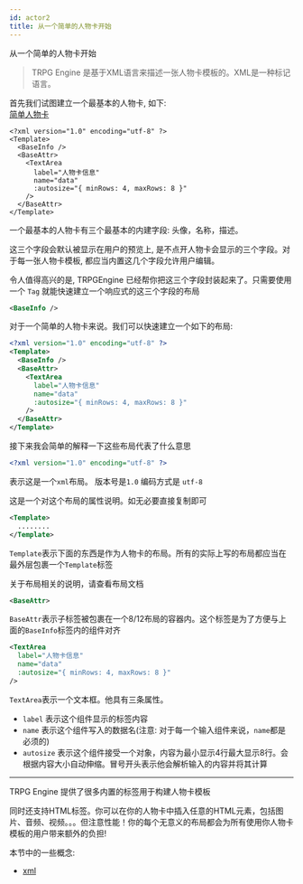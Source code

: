 ```yaml
---
id: actor2
title: 从一个简单的人物卡开始
---
```


从一个简单的人物卡开始

> TRPG Engine 是基于XML语言来描述一张人物卡模板的。XML是一种标记语言。

首先我们试图建立一个最基本的人物卡, 如下:  
[简单人物卡](http://127.0.0.1:8191/preview#code/DwfgHgtgNgBAbgUwE4GcCWB7AdgXgEQCMAdAAx4wJYDGGAJmlgOb4CuALgGYC0AHOSAD4AUMAAqCCAAcoAQzYJhMGMABCMlAgCSWDhhgB6RcrUaAgmzZIjSsQjBtTSBDKFK3MWQCMEUfIC65QEsnQENlQEP5QHsDPFd3GCwZCAR8WjkZSOiYAC4Zdgx0AC8EvABvGAgGACUMAHcUdJgAFgAaEpkwCuranhgAX1S3QyjgfRMEc0thQfEpWXlhIA)

```ActorTemplatePreviewer
<?xml version="1.0" encoding="utf-8" ?>
<Template>
  <BaseInfo />
  <BaseAttr>
    <TextArea
      label="人物卡信息"
      name="data"
      :autosize="{ minRows: 4, maxRows: 8 }"
    />
  </BaseAttr>
</Template>
```

一个最基本的人物卡有三个最基本的内建字段: 头像，名称，描述。

这三个字段会默认被显示在用户的预览上, 是不点开人物卡会显示的三个字段。对于每一张人物卡模板, 都应当内置这几个字段允许用户编辑。

令人值得高兴的是, TRPGEngine 已经帮你把这三个字段封装起来了。只需要使用一个 `Tag` 就能快速建立一个响应式的这三个字段的布局
```xml
<BaseInfo />
```

对于一个简单的人物卡来说。我们可以快速建立一个如下的布局:
```xml
<?xml version="1.0" encoding="utf-8" ?>
<Template>
  <BaseInfo />
  <BaseAttr>
    <TextArea
      label="人物卡信息"
      name="data"
      :autosize="{ minRows: 4, maxRows: 8 }"
    />
  </BaseAttr>
</Template>
```

接下来我会简单的解释一下这些布局代表了什么意思

```xml
<?xml version="1.0" encoding="utf-8" ?>
```
表示这是一个`xml`布局。 版本号是`1.0` 编码方式是 `utf-8`

这是一个对这个布局的属性说明。如无必要直接复制即可

```xml
<Template>
  ........
</Template>
```
`Template`表示下面的东西是作为人物卡的布局。所有的实际上写的布局都应当在最外层包裹一个`Template`标签

关于布局相关的说明，请查看布局文档

```xml
<BaseAttr>
```
`BaseAttr`表示子标签被包裹在一个8/12布局的容器内。这个标签是为了方便与上面的`BaseInfo`标签内的组件对齐

```xml
<TextArea
  label="人物卡信息"
  name="data"
  :autosize="{ minRows: 4, maxRows: 8 }"
/>
```
`TextArea`表示一个文本框。他具有三条属性。
- `label` 表示这个组件显示的标签内容
- `name` 表示这个组件写入的数据名(注意: 对于每一个输入组件来说，`name`都是必须的)
- `autosize` 表示这个组件接受一个对象，内容为最小显示4行最大显示8行。会根据内容大小自动伸缩。冒号开头表示他会解析输入的内容并将其计算

------------------

TRPG Engine 提供了很多内置的标签用于构建人物卡模板

同时还支持HTML标签。你可以在你的人物卡中插入任意的HTML元素，包括图片、音频、视频。。。但注意性能！你的每个无意义的布局都会为所有使用你人物卡模板的用户带来额外的负担!

本节中的一些概念:
- [xml](https://www.w3school.com.cn/xml/xml_intro.asp)
